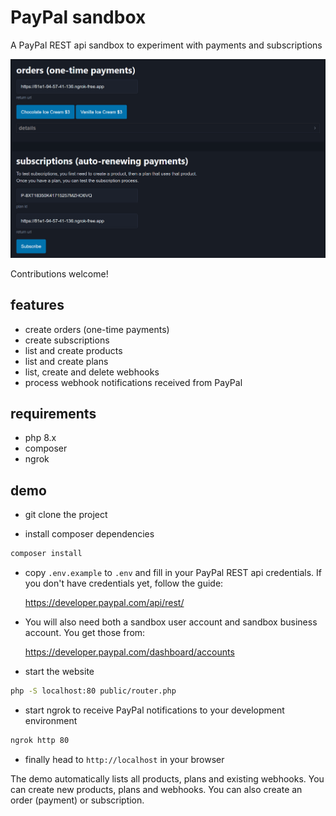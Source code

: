 # PayPal sandbox

A PayPal REST api sandbox to experiment with payments and subscriptions

![php sandbox screenshot](https://github.com/8ctopus/paypal-sandbox/raw/master/screenshot.png)

Contributions welcome!

## features

- create orders (one-time payments)
- create subscriptions
- list and create products
- list and create plans
- list, create and delete webhooks
- process webhook notifications received from PayPal

## requirements

- php 8.x
- composer
- ngrok

## demo

- git clone the project

- install composer dependencies

```sh
composer install
```

- copy `.env.example` to `.env` and fill in your PayPal REST api credentials. If you don't have credentials yet, follow the guide:

    https://developer.paypal.com/api/rest/

- You will also need both a sandbox user account and sandbox business account. You get those from:

    https://developer.paypal.com/dashboard/accounts

- start the website

```sh
php -S localhost:80 public/router.php
```

- start ngrok to receive PayPal notifications to your development environment

```sh
ngrok http 80
```

- finally head to `http://localhost` in your browser

The demo automatically lists all products, plans and existing webhooks. You can create new products, plans and webhooks. You can also create an order (payment) or subscription.

